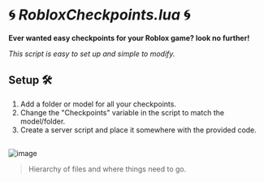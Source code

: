 # 🌀 *RobloxCheckpoints.lua* 🌀

**Ever wanted easy checkpoints for your Roblox game? look no further!**

*This script is easy to set up and simple to modify.*

## Setup 🛠

1. Add a folder or model for all your checkpoints.
2. Change the "Checkpoints" variable in the script to match the model/folder.
3. Create a server script and place it somewhere with the provided code.

## 

![image](https://github.com/overworded/RobloxCheckpoints/assets/75399033/c446e301-f60a-4448-8704-644cb5499acc)
> Hierarchy of files and where things need to go.
